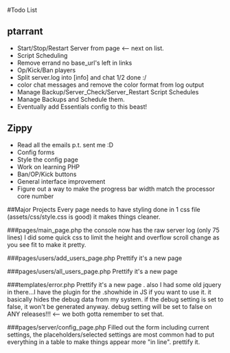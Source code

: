 #Todo List


## ptarrant
 * Start/Stop/Restart Server from page <-- next on list.
 * Script Scheduling
 * Remove errand no base_url's left in links
 * Op/Kick/Ban players
 * Split server.log into [info] and chat 1/2 done :/
 * color chat messages and remove the color format from log output
 * Manage Backup/Server_Check/Server_Restart Script Schedules
 * Manage Backups and Schedule them.
 * Eventually add Essentials config to this beast!


 
## Zippy
 * Read all the emails p.t. sent me :D
 * Config forms
 * Style the config page
 * Work on learning PHP
 * Ban/OP/Kick buttons
 * General interface improvement
 * Figure out a way to make the progress bar width match the processor core number
 

##Major Projects
Every page needs to have styling done in 1 css file (assets/css/style.css is good) it makes things cleaner.

###pages/main_page.php
the console now has the raw server log (only 75 lines)
I did some quick css to limit the height and overflow scroll
change as you see fit to make it pretty.
  
###pages/users/add_users_page.php
Prettify it's a new page

###pages/users/all_users_page.php
Prettify it's a new page

###templates/error.php
Prettify it's a new page . 
also I had some old jquery in there...I have the plugin for the .showhide in JS if you want to use it.
it basically hides the debug data from my system. if the debug setting is set to false, it won't be generated anyway.
debug setting will be set to false on ANY releases!!! <-- we both gotta remember to set that.

###pages/server/config_page.php
Filled out the form including current settings, the placeholders/selected settings are most common
had to put everything in a table to make things appear more "in line".
prettify it.